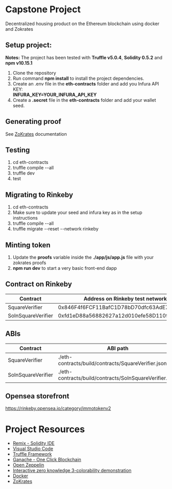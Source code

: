 # Capstone Project

Decentralized housing product on the Ethereum blockchain using docker and Zokrates

## Setup project:
__Notes:__ The project has been tested with __Truffle v5.0.4__, __Solidity 0.5.2__ and __npm v10.15.1__
1. Clone the repository
2. Run command __npm install__ to install the project dependencies.
3. Create an .env file in the __eth-contracts__ folder and add you Infura API KEY:<br />
   __INFURA_KEY=YOUR_INFURA_API_KEY__
4. Create a __.secret__ file in the __eth-contracts__ folder and add your wallet seed.

## Generating proof
See [ZoKrates](https://github.com/Zokrates/ZoKrates) documentation

## Testing
1. cd eth-contracts
2. truffle compile --all
3. truffle dev
4. test

## Migrating to Rinkeby
1. cd eth-contracts
2. Make sure to update your seed and infura key as in the setup instructions
3. truffle compile --all
4. truffle migrate --reset --network rinkeby

## Minting token
1. Update the __proofs__ variable inside the __./app/js/app.js__ file with your zokrates proofs
2. __npm run dev__ to start a very basic front-end dapp

## Contract on Rinkeby

| Contract             | Address on Rinkeby test network                                    | 
|----------------------|--------------------------------------------------------------------|
| SquareVerifier       | 0x846F4f6FCF11BafC1D78bD70dfc63AdE741F6f57                         |
| SolnSquareVerifier   | 0xfd1eD88a56882627a12d010efe58D11092906167                         |

## ABIs

| Contract             | ABI path                                                           | 
|----------------------|--------------------------------------------------------------------|
| SquareVerifier       | ./eth-contracts/build/contracts/SquareVerifier.json                |
| SolnSquareVerifier   | ./eth-contracts/build/contracts/SolnSquareVerifier.json            |


## Opensea storefront

https://rinkeby.opensea.io/category/immotokenv2


# Project Resources

* [Remix - Solidity IDE](https://remix.ethereum.org/)
* [Visual Studio Code](https://code.visualstudio.com/)
* [Truffle Framework](https://truffleframework.com/)
* [Ganache - One Click Blockchain](https://truffleframework.com/ganache)
* [Open Zeppelin ](https://openzeppelin.org/)
* [Interactive zero knowledge 3-colorability demonstration](http://web.mit.edu/~ezyang/Public/graph/svg.html)
* [Docker](https://docs.docker.com/install/)
* [ZoKrates](https://github.com/Zokrates/ZoKrates)
